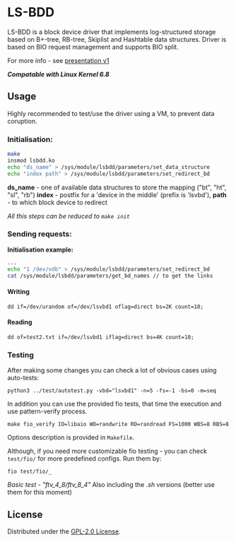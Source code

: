 # LS-BDD
LS-BDD is a block device driver that implements log-structured storage based on B+-tree, RB-tree, Skiplist and Hashtable data structures.
Driver is based on BIO request management and supports BIO split.

For more info - see [presentation v1](https://github.com/qrutyy/ls-bdd/blob/main/docs/LogStructuredStoringBasedOnB+Tree.pdf)

***Compatable with Linux Kernel 6.8***

## Usage
Highly recommended to test/use the driver using a VM, to prevent data coruption.

### Initialisation:
```bash
make
insmod lsbdd.ko
echo "ds_name" > /sys/module/lsbdd/parameters/set_data_structure
echo "index path" > /sys/module/lsbdd/parameters/set_redirect_bd
```
**ds_name** - one of available data structures to store the mapping ("bt", "ht", "sl", "rb")
**index** - postfix for a 'device in the middle' (prefix is 'lsvbd'), **path** - to which block device to redirect

*All this steps can be reduced to `make init`*

### Sending requests: 

**Initialisation example:**
```bash
...
echo "1 /dev/vdb" > /sys/module/lsbdd/parameters/set_redirect_bd
cat /sys/module/lsbdd/parameters/get_bd_names // to get the links
```
#### Writing
```
dd if=/dev/urandom of=/dev/lsvbd1 oflag=direct bs=2K count=10;
```
#### Reading
```
dd of=test2.txt if=/dev/lsvbd1 iflag=direct bs=4K count=10; 
```

### Testing
After making some changes you can check a lot of obvious cases using auto-tests:
```
python3 ../test/autotest.py -vbd="lsvbd1" -n=5 -fs=-1 -bs=0 -m=seq
```
In addition you can use the provided fio tests, that time the execution and use pattern-verify process.
```
make fio_verify IO=libaio WO=randwrite RO=randread FS=1000 WBS=8 RBS=8
```
Options description is provided in `Makefile`.

Although, if you need more customizable fio testing - you can check `test/fio/` for more predefined configs. Run them by:
```
fio test/fio/_
```
*Basic test - "ftv_4_8/ftv_8_4"*
Also including the *.sh* versions (better use them for this moment)

## License

Distributed under the [GPL-2.0 License](https://github.com/qrutyy/ls-bdd/blob/main/LICENSE). 
